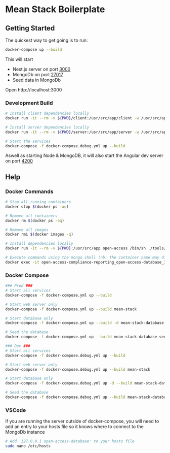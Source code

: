 # Mean Stack Boilerplate

## Getting Started
The quickest way to get going is to run:

```sh
docker-compose up --build
```

This will start

- Nest.js server on port [3000](http://localhost:3000)
- MongoDb on port [27017](http://localhost:27017)
- Seed data in MongoDb

Open http://localhost:3000

### Development Build
```sh
# Install client dependencies locally
docker run -it --rm -v ${PWD}/client:/usr/src/app/client -w /usr/src/app/client mean-stack yarn

# Install server dependencies locally
docker run -it --rm -v ${PWD}/server:/usr/src/app/server -w /usr/src/app/server mean-stack yarn

# Start the services
docker-compose -f docker-compose.debug.yml up --build
```

Aswell as starting Node & MongoDB, it will also start the Angular dev server on port [4200](http://localhost:4200)


## Help
### Docker Commands
```sh
# Stop all running containers
docker stop $(docker ps -aq)

# Remove all containers
docker rm $(docker ps -aq)

# Remove all images
docker rmi $(docker images -q)

# Install dependencies locally
docker run -it --rm -v ${PWD}:/usr/src/app open-access /bin/sh ./tools/scripts/install-dependencies.sh

# Execute commands using the mongo shell (nb: the container name may differ)
docker exec -it open-access-compliance-reporting_open-access-database_1 mongo
```

### Docker Compose

```sh
### Prod ###
# Start all services
docker-compose -f docker-compose.yml up --build

# Start web server only
docker-compose -f docker-compose.yml up --build mean-stack

# Start database only
docker-compose -f docker-compose.yml up --build -d mean-stack-database

# Seed the database
docker-compose -f docker-compose.yml up --build mean-stack-database-seed

### Dev ###
# Start all services
docker-compose -f docker-compose.debug.yml up --build

# Start web server only
docker-compose -f docker-compose.debug.yml up --build mean-stack

# Start database only
docker-compose -f docker-compose.debug.yml up -d --build mean-stack-database

# Seed the database
docker-compose -f docker-compose.debug.yml up --build mean-stack-database-seed
```

### VSCode

If you are running the server outside of docker-compose, you will need to add an entry to your hosts file so it knows where to connect to the MongoDb instance

```sh
# Add '127.0.0.1 open-access-database' to your hosts file
sudo nano /etc/hosts
```
